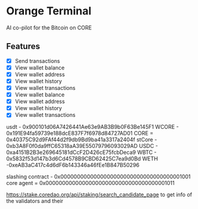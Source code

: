 # Orange Terminal

AI co-pilot for the Bitcoin on CORE

## Features

- [x] Send transactions
- [x] View wallet balance
- [x] View wallet address
- [x] View wallet history
- [x] View wallet transactions
- [x] View wallet balance
- [x] View wallet address
- [x] View wallet history
- [x] View wallet transactions

usdt - 0x900101d06A7426441Ae63e9AB3B9b0F63Be145F1
WCORE - 0x191E94fa59739e188dcE837F7f6978d84727AD01
CORE = 0x40375C92d9FAf44d2f9db9Bd9ba41a3317a2404f
stCore - 0xb3A8F0f0da9ffC65318aA39E55079796093029AD
USDC - 0xa4151B2B3e269645181dCcF2D426cE75fcbDeca9
WBTC - 0x5832f53d147b3d6Cd4578B9CBD62425C7ea9d0Bd
WETH -0xeAB3aC417c4d6dF6b143346a46fEe1B847B50296

slashing contract - 0x0000000000000000000000000000000000001001
core agent = 0x0000000000000000000000000000000000001011

https://stake.coredao.org/api/staking/search_candidate_page
to get info of the validators and their
